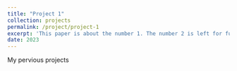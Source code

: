 ```yaml
---
title: "Project 1"
collection: projects
permalink: /project/project-1
excerpt: 'This paper is about the number 1. The number 2 is left for future work.'
date: 2023
---
```


My pervious projects

